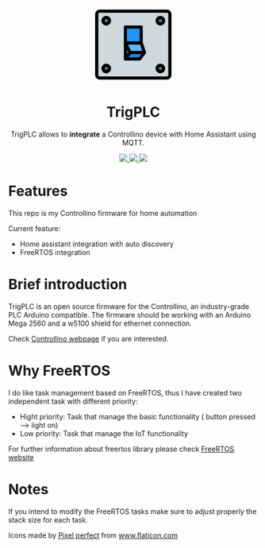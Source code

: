 <p align="center">
  <img src="./assets/light-switch.svg" width="154">
  <h1 align="center">TrigPLC</h1>
  <p align="center">TrigPLC allows to <b>integrate</b> a Controllino device with Home Assistant using MQTT.<p>
  <p align="center">
    <a href="https://github.com/mrwolfjunior/TrigPLC/blob/master/LICENSE">
      <img src="https://img.shields.io/badge/license-GPLv3-blue.svg" />
    </a>
    <a href="https://www.arduino.cc">
    	<img src="https://img.shields.io/badge/built%20for-Arduino-green.svg" />
    </a>
    <a href="https://www.controllino.com">
    	<img src="https://img.shields.io/badge/built%20for-Controllino-green.svg" />
    </a>
  </p>
</p>

# Features

This repo is my Controllino firmware for home automation

Current feature:

- Home assistant integration with auto discovery
- FreeRTOS integration

# Brief introduction

TrigPLC is an open source firmware for the Controllino, an industry-grade PLC Arduino compatible. The firmware should be working with an Arduino Mega 2560 and a w5100 shield for ethernet connection.

Check [Controllino webpage](https://www.controllino.com/) if you are interested.

# Why FreeRTOS

I do like task management based on FreeRTOS, thus I have created two independent task with different priority:

- Hight priority: Task that manage the basic functionality ( button pressed --> light on)
- Low priority: Task that manage the IoT functionality

For further information about freertos library please check [FreeRTOS website](https://www.freertos.org/)

# Notes

If you intend to modify the FreeRTOS tasks make sure to adjust properly the stack size for each task.

<p align="center">
<div>Icons made by <a href="https://www.flaticon.com/authors/pixel-perfect" title="Pixel perfect">Pixel perfect</a> from <a href="https://www.flaticon.com/" title="Flaticon">www.flaticon.com</a></div>
</p>